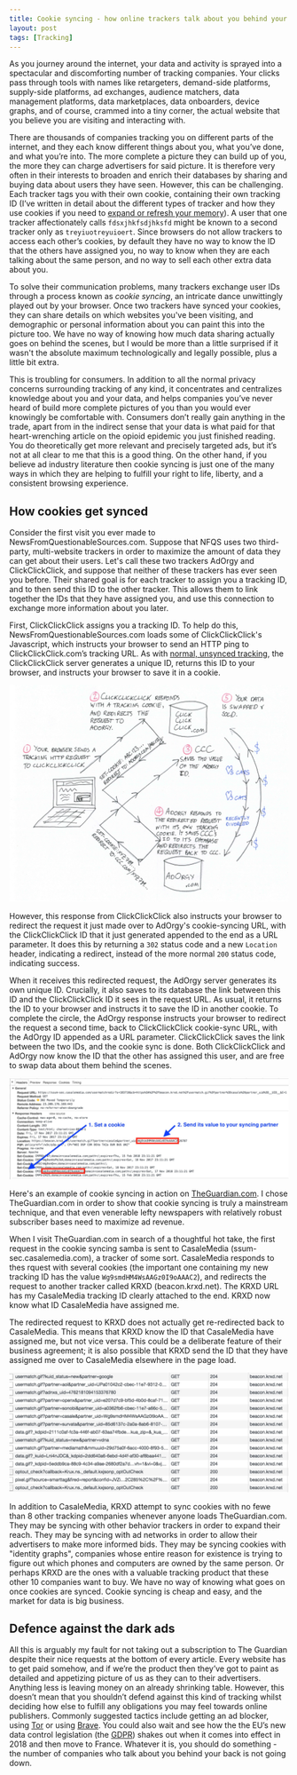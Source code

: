 ```yaml
---
title: Cookie syncing - how online trackers talk about you behind your back
layout: post
tags: [Tracking]
---
```

As you journey around the internet, your data and activity is sprayed into a spectacular and discomforting number of tracking companies. Your clicks pass through tools with names like retargeters, demand-side platforms, supply-side platforms, ad exchanges, audience matchers, data management platforms, data marketplaces, data onboarders, device graphs, and of course, crammed into a tiny corner, the actual website that you believe you are visiting and interacting with.

There are thousands of companies tracking you on different parts of the internet, and they each know different things about you, what you’ve done, and what you’re into. The more complete a picture they can build up of you, the more they can charge advertisers for said picture. It is therefore very often in their interests to broaden and enrich their databases by sharing and buying data about users they have seen. However, this can be challenging. Each tracker tags you with their own cookie, containing their own tracking ID (I’ve written in detail about the different types of tracker and how they use cookies if you need to [expand or refresh your memory](https://robertheaton.com/2017/11/20/how-does-online-tracking-actually-work/)). A user that one tracker affectionately calls `fdsxjhkfsdjhksfd` might be known to a second tracker only as `treyiuotreyuioert`. Since browsers do not allow trackers to access each other’s cookies, by default they have no way to know the ID that the others have assigned you, no way to know when they are each talking about the same person, and no way to sell each other extra data about you.

To solve their communication problems, many trackers exchange user IDs through a process known as *cookie syncing*, an intricate dance unwittingly played out by your browser. Once two trackers have synced your cookies, they can share details on which websites you've been visiting, and demographic or personal information about you can paint this into the picture too. We have no way of knowing how much data sharing actually goes on behind the scenes, but I would be more than a little surprised if it wasn't the absolute maximum technologically and legally possible, plus a little bit extra.

This is troubling for consumers. In addition to all the normal privacy concerns surrounding tracking of any kind, it concentrates and centralizes knowledge about you and your data, and helps companies you’ve never heard of build more complete pictures of you than you would ever knowingly be comfortable with. Consumers don’t really gain anything in the trade, apart from in the indirect sense that your data is what paid for that heart-wrenching article on the opioid epidemic you just finished reading. You do theoretically get more relevant and precisely targeted ads, but it’s not at all clear to me that this is a good thing. On the other hand, if you believe ad industry literature then cookie syncing is just one of the many ways in which they are helping to fulfill your right to life, liberty, and a consistent browsing experience.

## How cookies get synced

Consider the first visit you ever made to NewsFromQuestionableSources.com. Suppose that NFQS uses two third-party, multi-website trackers in order to maximize the amount of data they can get about their users. Let's call these two trackers AdOrgy and ClickClickClick, and suppose that neither of these trackers has ever seen you before. Their shared goal is for each tracker to assign you a tracking ID, and to then send this ID to the other tracker. This allows them to link together the IDs that they have assigned you, and use this connection to exchange more information about you later.

First, ClickClickClick assigns you a tracking ID. To help do this, NewsFromQuestionableSources.com loads some of ClickClickClick's Javascript, which instructs your browser to send an HTTP ping to ClickClickClick.com’s tracking URL. As with [normal, unsynced tracking](https://robertheaton.com/2017/11/20/how-does-online-tracking-actually-work/), the ClickClickClick server generates a unique ID, returns this ID to your browser, and instructs your browser to save it in a cookie.

<p align="center">
<img src="/images/cookie-syncing-main.jpg" />
</p>

However, this response from ClickClickClick also instructs your browser to redirect the request it just made over to AdOrgy's cookie-syncing URL, with the ClickClickClick ID that it just generated appended to the end as a URL parameter. It does this by returning a `302` status code and a new `Location` header, indicating a redirect, instead of the more normal `200` status code, indicating success.

When it receives this redirected request, the AdOrgy server generates its own unique ID. Crucially, it also saves to its database the link between this ID and the ClickClickClick ID it sees in the request URL. As usual, it returns the ID to your browser and instructs it to save the ID in another cookie. To complete the circle, the AdOrgy response instructs your browser to redirect the request a second time, back to ClickClickClick cookie-sync URL, with the AdOrgy ID appended as a URL parameter. ClickClickClick saves the link between the two IDs, and the cookie sync is done. Both ClickClickClick and AdOrgy now know the ID that the other has assigned this user, and are free to swap data about them behind the scenes.

<p align="center">
<img src="/images/cookie-syncing-1.jpg" />
</p>

Here's an example of cookie syncing in action on [TheGuardian.com](https://theguardian.com). I chose TheGuardian.com in order to show that cookie syncing is truly a mainstream technique, and that even venerable lefty newspapers with relatively robust subscriber bases need to maximize ad revenue.

When I visit TheGuardian.com in search of a thoughtful hot take, the first request in the cookie syncing samba is sent to CasaleMedia (ssum-sec.casalemedia.com), a tracker of some sort. CasaleMedia responds to thes rquest with several cookies (the important one containing my new tracking ID has the value `Wg9smdHM4WsAAGz0I9oAAAC2`), and redirects the request to another tracker called KRXD (beacon.krxd.net). The KRXD URL has my CasaleMedia tracking ID clearly attached to the end. KRXD now know what ID CasaleMedia have assigned me.

The redirected request to KRXD does not actually get re-redirected back to CasaleMedia. This means that KRXD know the ID that CasaleMedia have assigned me, but not vice versa. This could be a deliberate feature of their business agreement; it is also possible that KRXD send the ID that they have assigned me over to CasaleMedia elsewhere in the page load.

<p align="center">
<img src="/images/cookie-syncing-lots.jpg" />
</p>

In addition to CasaleMedia, KRXD attempt to sync cookies with no fewe than 8 other tracking companies whenever anyone loads TheGuardian.com. They may be syncing with other behavior trackers in order to expand their reach. They may be syncing with ad networks in order to allow their advertisers to make more informed bids. They may be syncing cookies with "identity graphs", companies whose entire reason for existence is trying to figure out which phones and computers are owned by the same person. Or perhaps KRXD are the ones with a valuable tracking product that these other 10 companies want to buy. We have no way of knowing what goes on once cookies are synced. Cookie syncing is cheap and easy, and the market for data is big business.

## Defence against the dark ads

All this is arguably my fault for not taking out a subscription to The Guardian despite their nice requests at the bottom of every article. Every website has to get paid somehow, and if we’re the product then they’ve got to paint as detailed and appetizing picture of us as they can to their advertisers. Anything less is leaving money on an already shrinking table. However, this doesn’t mean that you shouldn’t defend against this kind of tracking whilst deciding how else to fulfill any obligations you may feel towards online publishers. Commonly suggested tactics include getting an ad blocker, using [Tor](https://www.torproject.org/) or using [Brave](https://brave.com/). You could also wait and see how the the EU’s new data control legislation (the [GDPR](https://en.wikipedia.org/wiki/General_Data_Protection_Regulation)) shakes out when it comes into effect in 2018 and then move to France. Whatever it is, you should do something - the number of companies who talk about you behind your back is not going down.
